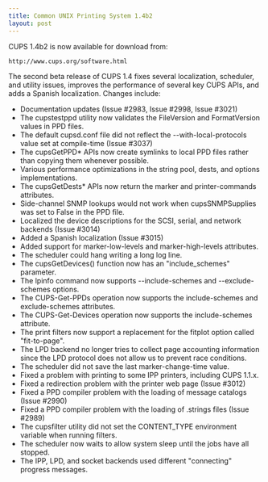 ```yaml
---
title: Common UNIX Printing System 1.4b2
layout: post
---
```


CUPS 1.4b2 is now available for download from:

    http://www.cups.org/software.html

The second beta release of CUPS 1.4 fixes several localization, scheduler, and utility issues, improves the performance of several key CUPS APIs, and adds a Spanish localization. Changes include:

- Documentation updates (Issue #2983, Issue #2998, Issue #3021)
- The cupstestppd utility now validates the FileVersion and
FormatVersion values in PPD files.
- The default cupsd.conf file did not reflect the
--with-local-protocols value set at compile-time (Issue #3037)
- The cupsGetPPD* APIs now create symlinks to local PPD files
rather than copying them whenever possible.
- Various performance optimizations in the string pool, dests, and
options implementations.
- The cupsGetDests* APIs now return the marker and printer-commands
attributes.
- Side-channel SNMP lookups would not work when cupsSNMPSupplies
was set to False in the PPD file.
- Localized the device descriptions for the SCSI, serial,
and network backends (Issue #3014)
- Added a Spanish localization (Issue #3015)
- Added support for marker-low-levels and marker-high-levels
attributes.
- The scheduler could hang writing a long log line.
- The cupsGetDevices() function now has an "include_schemes"
parameter.
- The lpinfo command now supports --include-schemes and
--exclude-schemes options.
- The CUPS-Get-PPDs operation now supports the include-schemes
and exclude-schemes attributes.
- The CUPS-Get-Devices operation now supports the include-schemes
attribute.
- The print filters now support a replacement for the fitplot
option called "fit-to-page".
- The LPD backend no longer tries to collect page accounting
information since the LPD protocol does not allow us to
prevent race conditions.
- The scheduler did not save the last marker-change-time value.
- Fixed a problem with printing to some IPP printers, including
CUPS 1.1.x.
- Fixed a redirection problem with the printer web page (Issue #3012)
- Fixed a PPD compiler problem with the loading of message
catalogs (Issue #2990)
- Fixed a PPD compiler problem with the loading of .strings files
(Issue #2989)
- The cupsfilter utility did not set the CONTENT_TYPE environment
variable when running filters.
- The scheduler now waits to allow system sleep until the jobs
have all stopped.
- The IPP, LPD, and socket backends used different "connecting"
progress messages.

